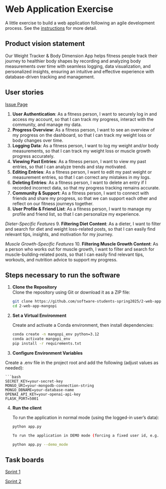 # Web Application Exercise

A little exercise to build a web application following an agile development process. See the [instructions](instructions.md) for more detail.

## Product vision statement

Our Weight Tracker & Body Dimension App helps fitness people track their journey to healthier body shapes by recording and analyzing body measurements over time with seamless logging, data visualization, and personalized insights, ensuring an intuitive and effective experience with database-driven tracking and management.
## User stories
[Issue Page](https://github.com/software-students-spring2025/2-web-app-mangopi/issues)
1. **User Authentication**: As a fitness person, I want to securely log in and access my account, so that I can track my progress, interact with the community, and manage my data.
2. **Progress Overview**: As a fitness person, I want to see an overview of my progress on the dashboard, so that I can track my weight loss or body changes over time.
3. **Logging Data**: As a fitness person, I want to log my weight and/or body measurements, so that I can track my weight loss or muscle growth progress accurately.
4. **Viewing Past Entries**: As a fitness person, I want to view my past entries, so that I can analyze trends and stay motivated.
5. **Editing Entries**: As a fitness person, I want to edit my past weight or measurement entries, so that I can correct any mistakes in my logs.
6. **Deleting Entries**: As a fitness person, I want to delete an entry if I recorded incorrect data, so that my progress tracking remains accurate.
7. **Community & Support**: As a fitness person, I want to connect with friends and share my progress, so that we can support each other and reflect on our fitness journeys together.
8. **User Profile & Friend List**: As a fitness person, I want to manage my profile and friend list, so that I can personalize my experience.

_Dieter-Specific Features_
9. **Filtering Diet Content**: As a dieter, I want to filter and search for diet and weight loss-related posts, so that I can easily find relevant tips, insights, and motivation for my journey.

_Muscle Growth-Specific Features_
10. **Filtering Muscle Growth Content**: As a person who works out for muscle growth, I want to filter and search for muscle-building-related posts, so that I can easily find relevant tips, workouts, and nutrition advice to support my progress.

## Steps necessary to run the software

1. **Clone the Repository**  
   Clone the repository using Git or download it as a ZIP file:  
   ```bash
   git clone https://github.com/software-students-spring2025/2-web-app-mangopi.git
   cd 2-web-app-mangopi

2. **Set a Virtual Environment**


    Create and activate a Conda environment, then install dependencies:

    ```bash
    conda create -n mangopi_env python=3.12
    conda activate mangopi_env
    pip install -r requirements.txt

3. **Configure Environment Variables**


Create a .env file in the project root and add the following (adjust values as needed):

    ```bash
    SECRET_KEY=your-secret-key
    MONGO_URI=your-mongodb-connection-string
    MONGO_DBNAME=your-database-name
    OPENAI_API_KEY=your-openai-api-key
    FLASK_PORT=5001   

4. **Run the client**

    To run the application in normal mode (using the logged-in user’s data):

    ```bash
    python app.py

    To run the application in DEMO mode (forcing a fixed user id, e.g. “12345”, for testing):

    python app.py --demo_mode


## Task boards

[Sprint 1](https://github.com/orgs/software-students-spring2025/projects/18)

[Sprint 2](https://github.com/orgs/software-students-spring2025/projects/103)
